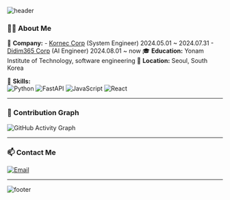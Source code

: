 <div>
  
![header](https://capsule-render.vercel.app/api?type=waving&color=gradient&height=250&section=header&text=Hi%20There!%20I'm%20Juyeon!&fontSize=60&fontAlignY=40&desc=Welcome%20to%20my%20GitHub%20profile!&descAlignY=65&descAlign=50)
  
### 👨‍💻 About Me  
💼 **Company:** 
    - [Kornec Corp](https://kornec.com) (System Engineer) 2024.05.01 ~ 2024.07.31
    - [Didim365 Corp](https://didim365.com) (AI Engineer) 2024.08.01 ~ now
🎓 **Education:** Yonam Institute of Technology, software engineering
📍 **Location:** Seoul, South Korea  

🌟 **Skills:**  
![Python](https://img.shields.io/badge/Python-3776AB?style=flat&logo=python&logoColor=white)
![FastAPI](https://img.shields.io/badge/FastAPI-009688?style=flat&logo=fastapi&logoColor=white)
![JavaScript](https://img.shields.io/badge/JavaScript-F7DF1E?style=flat&logo=javascript&logoColor=black)
![React](https://img.shields.io/badge/React-61DAFB?style=flat&logo=react&logoColor=black)
  
---

### 🚀 Contribution Graph
![GitHub Activity Graph](https://github-readme-activity-graph.vercel.app/graph?username=Yun-JuYeon&theme=react-dark)

---

### 📫 Contact Me  
[![Email](https://img.shields.io/badge/Email-zoe4121@naver.com-red?style=flat-square&logo=gmail)](mailto:zoe4121@naver.com)  

---

![footer](https://capsule-render.vercel.app/api?type=waving&color=gradient&height=200&section=footer)

</div>
